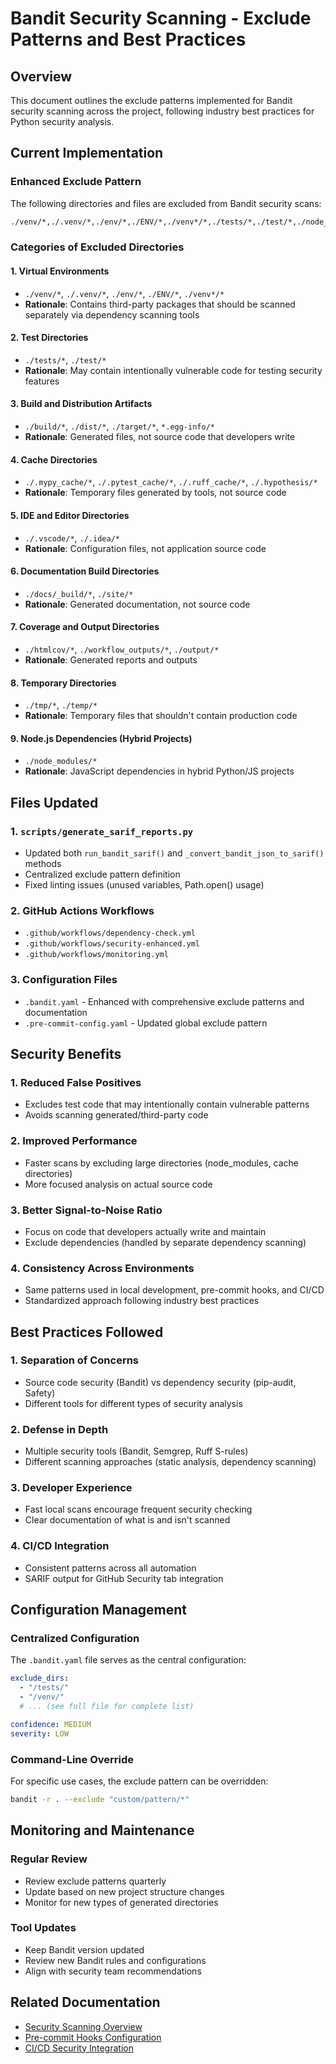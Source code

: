 # Bandit Security Scanning - Exclude Patterns and Best Practices

## Overview

This document outlines the exclude patterns implemented for Bandit security scanning across the project, following industry best practices for Python security analysis.

## Current Implementation

### Enhanced Exclude Pattern

The following directories and files are excluded from Bandit security scans:

```bash
./venv/*,./.venv/*,./env/*,./ENV/*,./venv*/*,./tests/*,./test/*,./node_modules/*,./htmlcov/*,./workflow_outputs/*,./build/*,./dist/*,./target/*,./.mypy_cache/*,./.pytest_cache/*,./.ruff_cache/*,./.hypothesis/*,./.vscode/*,./.idea/*,./docs/_build/*,./site/*,./tmp/*,./temp/*,./output/*,*.egg-info/*
```

### Categories of Excluded Directories

#### 1. Virtual Environments
- `./venv/*`, `./.venv/*`, `./env/*`, `./ENV/*`, `./venv*/*`
- **Rationale**: Contains third-party packages that should be scanned separately via dependency scanning tools

#### 2. Test Directories
- `./tests/*`, `./test/*`
- **Rationale**: May contain intentionally vulnerable code for testing security features

#### 3. Build and Distribution Artifacts
- `./build/*`, `./dist/*`, `./target/*`, `*.egg-info/*`
- **Rationale**: Generated files, not source code that developers write

#### 4. Cache Directories
- `./.mypy_cache/*`, `./.pytest_cache/*`, `./.ruff_cache/*`, `./.hypothesis/*`
- **Rationale**: Temporary files generated by tools, not source code

#### 5. IDE and Editor Directories
- `./.vscode/*`, `./.idea/*`
- **Rationale**: Configuration files, not application source code

#### 6. Documentation Build Directories
- `./docs/_build/*`, `./site/*`
- **Rationale**: Generated documentation, not source code

#### 7. Coverage and Output Directories
- `./htmlcov/*`, `./workflow_outputs/*`, `./output/*`
- **Rationale**: Generated reports and outputs

#### 8. Temporary Directories
- `./tmp/*`, `./temp/*`
- **Rationale**: Temporary files that shouldn't contain production code

#### 9. Node.js Dependencies (Hybrid Projects)
- `./node_modules/*`
- **Rationale**: JavaScript dependencies in hybrid Python/JS projects

## Files Updated

### 1. `scripts/generate_sarif_reports.py`
- Updated both `run_bandit_sarif()` and `_convert_bandit_json_to_sarif()` methods
- Centralized exclude pattern definition
- Fixed linting issues (unused variables, Path.open() usage)

### 2. GitHub Actions Workflows
- `.github/workflows/dependency-check.yml`
- `.github/workflows/security-enhanced.yml`
- `.github/workflows/monitoring.yml`

### 3. Configuration Files
- `.bandit.yaml` - Enhanced with comprehensive exclude patterns and documentation
- `.pre-commit-config.yaml` - Updated global exclude pattern

## Security Benefits

### 1. **Reduced False Positives**
- Excludes test code that may intentionally contain vulnerable patterns
- Avoids scanning generated/third-party code

### 2. **Improved Performance**
- Faster scans by excluding large directories (node_modules, cache directories)
- More focused analysis on actual source code

### 3. **Better Signal-to-Noise Ratio**
- Focus on code that developers actually write and maintain
- Exclude dependencies (handled by separate dependency scanning)

### 4. **Consistency Across Environments**
- Same patterns used in local development, pre-commit hooks, and CI/CD
- Standardized approach following industry best practices

## Best Practices Followed

### 1. **Separation of Concerns**
- Source code security (Bandit) vs dependency security (pip-audit, Safety)
- Different tools for different types of security analysis

### 2. **Defense in Depth**
- Multiple security tools (Bandit, Semgrep, Ruff S-rules)
- Different scanning approaches (static analysis, dependency scanning)

### 3. **Developer Experience**
- Fast local scans encourage frequent security checking
- Clear documentation of what is and isn't scanned

### 4. **CI/CD Integration**
- Consistent patterns across all automation
- SARIF output for GitHub Security tab integration

## Configuration Management

### Centralized Configuration
The `.bandit.yaml` file serves as the central configuration:

```yaml
exclude_dirs:
  - "/tests/"
  - "/venv/"
  # ... (see full file for complete list)

confidence: MEDIUM
severity: LOW
```

### Command-Line Override
For specific use cases, the exclude pattern can be overridden:

```bash
bandit -r . --exclude "custom/pattern/*"
```

## Monitoring and Maintenance

### Regular Review
- Review exclude patterns quarterly
- Update based on new project structure changes
- Monitor for new types of generated directories

### Tool Updates
- Keep Bandit version updated
- Review new Bandit rules and configurations
- Align with security team recommendations

## Related Documentation

- [Security Scanning Overview](../security-scanning.md)
- [Pre-commit Hooks Configuration](../development/pre-commit.md)
- [CI/CD Security Integration](../ci-cd/security.md) 